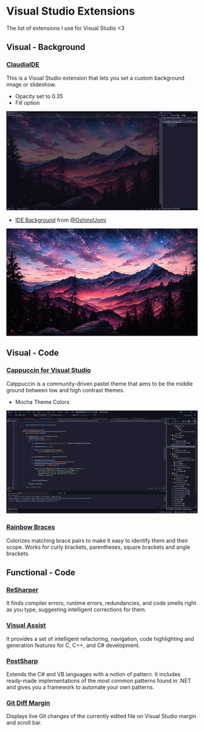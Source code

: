 # Visual Studio Extensions
The list of extensions I use for Visual Studio &lt;3

## Visual - Background

### [ClaudiaIDE](https://marketplace.visualstudio.com/items?itemName=kbuchi.ClaudiaIDE)

This is a Visual Studio extension that lets you set a custom background image or slideshow.

- Opacity set to 0.35
- Fill option

![Picture of my IDE](/assets/IDE.png)

- [IDE Background](https://www.pixiv.net/en/artworks/109243841) from [@OshinoUomi](https://twitter.com/oshinouomi?lang=en)

![Picture of the background](/assets/IDEBackground.jpg)

## Visual - Code

### [Cappuccin for Visual Studio](https://marketplace.visualstudio.com/items?itemName=Catppuccin.CatppuccinVS)

Catppuccin is a community-driven pastel theme that aims to be the middle ground between low and high contrast themes.

- Mocha Theme Colors

![Example of what Mocha looks like](/assets/CatppuccinMocha.png)

### [Rainbow Braces](https://marketplace.visualstudio.com/items?itemName=MadsKristensen.RainbowBraces)

Colorizes matching brace pairs to make it easy to identify them and their scope. Works for curly brackets, parentheses, square brackets and angle brackets.

## Functional - Code

### [ReSharper](https://marketplace.visualstudio.com/items?itemName=JetBrains.ReSharper)

It finds compiler errors, runtime errors, redundancies, and code smells right as you type, suggesting intelligent corrections for them.

### [Visual Assist](https://marketplace.visualstudio.com/items?itemName=WholeTomatoSoftware.VisualAssist)

 It provides a set of intelligent refactoring, navigation, code highlighting and generation features for C, C++, and C# development.

### [PostSharp](https://marketplace.visualstudio.com/items?itemName=PostSharpTechnologies.PostSharp)

Extends the C# and VB languages with a notion of pattern. It includes ready-made implementations of the most common patterns found in .NET and gives you a framework to automate your own patterns.

### [Git Diff Margin](https://marketplace.visualstudio.com/items?itemName=LaurentKempe.GitDiffMargin)

Displays live Git changes of the currently edited file on Visual Studio margin and scroll bar.
